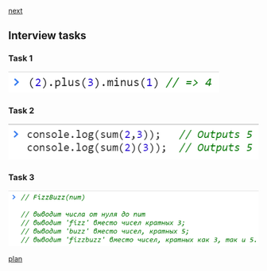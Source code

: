 <a href="02.md">next</a>
<h2>Interview tasks</h2>

<h3>Task 1</h3>
<div>
<img src="media/int_1.png">
</div>

<h3>Task 2</h3>
<div>
<img src="media/int_2.png">
</div>

<h3>Task 3</h3>
<div>
<img src="media/int_3.png">
</div>

<a href="00.md">plan</a>
